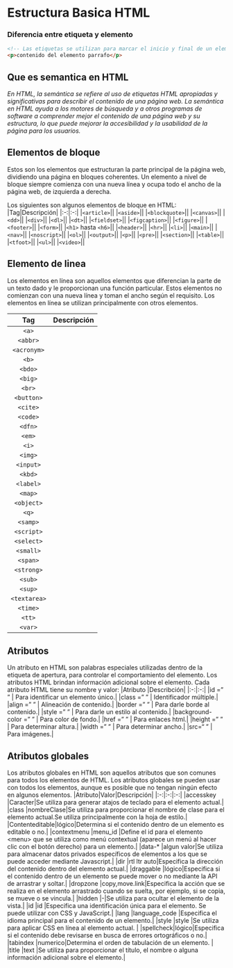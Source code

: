 # Estructura Basica HTML
### Diferencia entre etiqueta y elemento
```html
<!-- Las etiquetas se utilizan para marcar el inicio y final de un elemento -->
<p>contenido del elemento parrafo</p>
```

## Que es semantica en HTML
_En HTML, la semántica se refiere al uso de etiquetas HTML apropiadas y significativas para describir el contenido de una página web. La semántica en HTML ayuda a los motores de búsqueda y a otros programas de software a comprender mejor el contenido de una página web y su estructura, lo que puede mejorar la accesibilidad y la usabilidad de la página para los usuarios._

## Elementos de bloque
Estos son los elementos que estructuran la parte principal de la
página web, dividiendo una página en bloques coherentes. Un elemento a nivel de bloque
siempre comienza con una nueva línea y ocupa todo el ancho de la página web, de
izquierda a derecha.

Los siguientes son algunos elementos de bloque en HTML:
|Tag|Descripción|
|:-:|:-:|
|`<article>`||
|`<aside>`||
|`<blockquote>`||
|`<canvas>`||
|`<dd>`||
|`<div>`||
|`<dl>`||
|`<dt>`||
|`<fieldset>`||
|`<figcaption>`||
|`<figure>`||
|`<footer>`||
|`<form>`||
|`<h1>` hasta `<h6>`||
|`<header>`||
|`<hr>`||
|`<li>`||
|`<main>`||
|`<nav>`||
|`<noscript>`||
|`<ol>`||
|`<output>`||
|`<p>`||
|`<pre>`||
|`<section>`||
|`<table>`||
|`<tfoot>`||
|`<ul>`||
|`<video>`||

## Elemento de linea
Los elementos en línea son aquellos elementos que diferencian la
parte de un texto dado y le proporcionan una función particular. Estos elementos no comienzan con una nueva línea y toman el ancho según el requisito. Los elementos en línea se utilizan principalmente con otros elementos.

|Tag|Descripción|
|:-:|:-:|
|`<a>`||
|`<abbr>`||
|`<acronym>`||
|`<b>`||
|`<bdo>`||
|`<big>`||
|`<br>`||
|`<button>`||
|`<cite>`||
|`<code>`||
|`<dfn>`||
|`<em>`||
|`<i>`||
|`<img>`||
|`<input>`||
|`<kbd>`||
|`<label>`||
|`<map>`||
|`<object>`||
|`<q>`||
|`<samp>`||
|`<script>`||
|`<select>`||
|`<small>`||
|`<span>`||
|`<strong>`||
|`<sub>`||
|`<sup>`||
|`<textarea>`||
|`<time>`||
|`<tt>`||
|`<var>`||

## Atributos
Un atributo en HTML son palabras especiales utilizadas dentro de la etiqueta de apertura,
para controlar el comportamiento del elemento. Los atributos HTML brindan información
adicional sobre el elemento. Cada atributo HTML tiene su nombre y valor:
|Atributo |Describción|
|:-:|:-:|
|id =” ”               | Para identificar un elemento único.|
|class =” ”            | Identificador múltiple.|
|align =” ”            | Alineación de contenido.|
|border =” ”           | Para darle borde al contenido.|
|style =” ”            | Para darle un estilo al contenido.|
|background-color =” ” | Para color de fondo.|
|href =” ”             | Para enlaces html.|
|height =” ”           | Para determinar altura.|
|width =” ”            | Para determinar ancho.|
|src=“ ”               | Para imágenes.|  

## Atributos globales
Los atributos globales en HTML son aquellos atributos que son comunes para todos los
elementos de HTML. Los atributos globales se pueden usar con todos los elementos,
aunque es posible que no tengan ningún efecto en algunos elementos.
|Atributo|Valor|Descripción|
|:-:|:-:|:-:|
|accesskey |Caracter|Se utiliza para generar atajos de teclado para el elemento actual.|
|class |nombreClase|Se utiliza para proporcionar el nombre de clase para el elemento actual.Se utiliza principalmente con la hoja de estilo.|
|Contenteditable|lógico|Determina si el contenido dentro de un elemento es editable o no.|
|contextmenu |menu_id |Define el id para el elemento \<menu\> que se utiliza como menú contextual (aparece un menú al hacer clic con el botón derecho) para un elemento.|
|data-* |algun valor|Se utiliza para almacenar datos privados específicos de elementos a los que se puede acceder mediante Javascript.|
|dir |rtl ltr auto|Especifica la dirección del contenido dentro del elemento actual.|
|draggable |lógico|Especifica si el contenido dentro de un elemento se puede mover o no mediante la API de arrastrar y soltar.|
|dropzone |copy,move.link|Especifica la acción que se realiza en el elemento arrastrado cuando se suelta, por ejemplo, si se copia, se mueve o se vincula.|
|hidden |-|Se utiliza para ocultar el elemento de la vista.|
|id |id |Especifica una identificación única para el elemento. Se puede utilizar con CSS y JavaScript.|
|lang |language_code |Especifica el idioma principal para el contenido de un elemento.|
|style |style |Se utiliza para aplicar CSS en línea al elemento actual. |
|spellcheck|lógico|Especifica si el contenido debe revisarse en busca de errores ortográficos o no.|
|tabindex |numerico|Determina el orden de tabulación de un elemento. |
|title |text |Se utiliza para proporcionar el título, el nombre o alguna información adicional sobre el elemento.|

